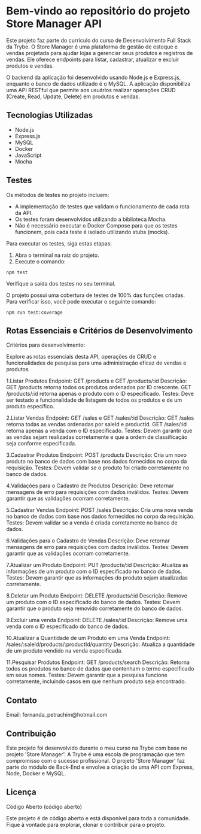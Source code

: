 
<!DOCTYPE html>
<html lang="pt-br">
<head>
  <meta charset="UTF-8">
  <meta name="viewport" content="width=device-width, initial-scale=1.0">
  <title>Store Manager API</title>
</head>
<body>
  <h1><strong>Bem-vindo ao repositório do projeto Store Manager API</strong></h1>
  <p>Este projeto faz parte do currículo do curso de Desenvolvimento Full Stack da Trybe. O Store Manager é uma plataforma de gestão de estoque e vendas projetada para ajudar lojas a gerenciar seus produtos e registros de vendas. Ele oferece endpoints para listar, cadastrar, atualizar e excluir produtos e vendas.</p>
  <p>O backend da aplicação foi desenvolvido usando Node.js e Express.js, enquanto o banco de dados utilizado é o MySQL. A aplicação disponibiliza uma API RESTful que permite aos usuários realizar operações CRUD (Create, Read, Update, Delete) em produtos e vendas.</p>
  <h2><strong>Tecnologias Utilizadas</strong></h2>
  <ul>
    <li>Node.js</li>
    <li>Express.js</li>
    <li>MySQL</li>
    <li>Docker</li>
    <li>JavaScript</li>
    <li>Mocha</li>
  </ul>
  <h2><strong>Testes</strong></h2>
  <p>Os métodos de testes no projeto incluem:</p>
  <ul>
    <li>A implementação de testes que validam o funcionamento de cada rota da API.</li>
    <li>Os testes foram desenvolvidos utilizando a biblioteca Mocha.</li>
    <li>Não é necessário executar o Docker Compose para que os testes funcionem, pois cada teste é isolado utilizando stubs (mocks).</li>
  </ul>
  <p>Para executar os testes, siga estas etapas:</p>
  <ol>
    <li>Abra o terminal na raiz do projeto.</li>
    <li>Execute o comando:</li>
  </ol>
<code>npm test</code>

  <p>Verifique a saída dos testes no seu terminal.</p>
  <p>O projeto possui uma cobertura de testes de 100% das funções criadas. Para verificar isso, você pode executar o seguinte comando:</p>
<code>npm run test:coverage</code>

  <h2><strong>Rotas Essenciais e Critérios de Desenvolvimento</strong></h2>
 Critérios para desenvolvimento:

Explore as rotas essenciais desta API, operações de CRUD e funcionalidades de pesquisa para uma administração eficaz de vendas e produtos.

1.Listar Produtos
Endpoint: GET /products e GET /products/:id Descrição: GET /products retorna todos os produtos ordenados por ID crescente. GET /products/:id retorna apenas o produto com o ID especificado. Testes: Deve ser testado a funcionalidade de listagem de todos os produtos e de um produto específico.

2.Listar Vendas
Endpoint: GET /sales e GET /sales/:id Descrição: GET /sales retorna todas as vendas ordenadas por saleId e productId. GET /sales/:id retorna apenas a venda com o ID especificado. Testes: Devem garantir que as vendas sejam realizadas corretamente e que a ordem de classificação seja conforme especificada.

3.Cadastrar Produtos
Endpoint: POST /products Descrição: Cria um novo produto no banco de dados com base nos dados fornecidos no corpo da requisição. Testes: Devem validar se o produto foi criado corretamente no banco de dados.

4.Validações para o Cadastro de Produtos
Descrição: Deve retornar mensagens de erro para requisições com dados inválidos. Testes: Devem garantir que as validações ocorram corretamente.

5.Cadastrar Vendas
Endpoint: POST /sales Descrição: Cria uma nova venda no banco de dados com base nos dados fornecidos no corpo da requisição. Testes: Devem validar se a venda é criada corretamente no banco de dados.

6.Validações para o Cadastro de Vendas
Descrição: Deve retornar mensagens de erro para requisições com dados inválidos. Testes: Devem garantir que as validações ocorram corretamente.

7.Atualizar um Produto
Endpoint: PUT /products/:id Descrição: Atualiza as informações de um produto com o ID especificado no banco de dados. Testes: Devem garantir que as informações do produto sejam atualizadas corretamente.

8.Deletar um Produto
Endpoint: DELETE /products/:id Descrição: Remove um produto com o ID especificado do banco de dados. Testes: Devem garantir que o produto seja removido corretamente do banco de dados.

9.Excluir uma venda
Endpoint: DELETE /sales/:id Descrição: Remove uma venda com o ID especificado do banco de dados.

10.Atualizar a Quantidade de um Produto em uma Venda
Endpoint: /sales/:saleId/products/:productId/quantity Descrição: Atualiza a quantidade de um produto vendido na venda especificada.

11.Pesquisar Produtos
Endpoint: GET /products/search Descrição: Retorna todos os produtos no banco de dados que contenham o termo especificado em seus nomes. Testes: Devem garantir que a pesquisa funcione corretamente, incluindo casos em que nenhum produto seja encontrado.

  <h2><strong>Contato</strong></h2>
  <p>Email: fernanda_petrachim@hotmail.com</p>
  <h2><strong>Contribuição</strong></h2>
  <p>Este projeto foi desenvolvido durante o meu curso na Trybe com base no projeto 'Store Manager'. A Trybe é uma escola de programação que tem compromisso com o sucesso profissional. O projeto 'Store Manager' faz parte do módulo de Back-End e envolve a criação de uma API com Express, Node, Docker e MySQL.</p>
  <h2><strong>Licença</strong></h2>
  <p>Código Aberto (código aberto)</p>
  <p>Este projeto é de código aberto e está disponível para toda a comunidade. Fique à vontade para explorar, clonar e contribuir para o projeto.</p>
</body>
</html>
